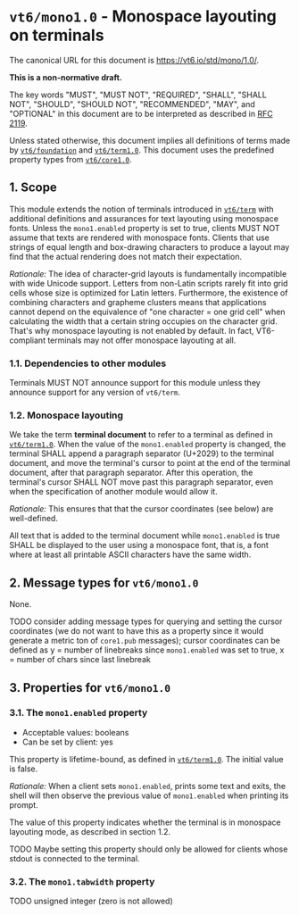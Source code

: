 <!-- draft -->
# `vt6/mono1.0` - Monospace layouting on terminals

The canonical URL for this document is <https://vt6.io/std/mono/1.0/>.

**This is a non-normative draft.**

The key words "MUST", "MUST NOT", "REQUIRED", "SHALL", "SHALL NOT", "SHOULD", "SHOULD NOT", "RECOMMENDED",  "MAY", and "OPTIONAL" in this document are to be interpreted as described in [RFC 2119](https://tools.ietf.org/html/rfc2119).

Unless stated otherwise, this document implies all definitions of terms made by [`vt6/foundation`](https://vt6.io/std/foundation/) and [`vt6/term1.0`](https://vt6.io/std/term/1.0/).
This document uses the predefined property types from [`vt6/core1.0`](https://vt6.io/std/core/1.0/).

## 1. Scope

This module extends the notion of terminals introduced in [`vt6/term`](https://vt6.io/std/term/) with additional definitions and assurances for text layouting using monospace fonts.
Unless the `mono1.enabled` property is set to true, clients MUST NOT assume that texts are rendered with monospace fonts.
Clients that use strings of equal length and box-drawing characters to produce a layout may find that the actual rendering does not match their expectation.

*Rationale:* The idea of character-grid layouts is fundamentally incompatible with wide Unicode support.
Letters from non-Latin scripts rarely fit into grid cells whose size is optimized for Latin letters.
Furthermore, the existence of combining characters and grapheme clusters means that applications cannot depend on the equivalence of "one character = one grid cell" when calculating the width that a certain string occupies on the character grid.
That's why monospace layouting is not enabled by default.
In fact, VT6-compliant terminals may not offer monospace layouting at all.

### 1.1. Dependencies to other modules

Terminals MUST NOT announce support for this module unless they announce support for any version of `vt6/term`.

### 1.2. Monospace layouting

We take the term **terminal document** to refer to a terminal as defined in [`vt6/term1.0`](https://vt6.io/std/term/1.0/).
When the value of the `mono1.enabled` property is changed, the terminal SHALL append a paragraph separator (U+2029) to the terminal document, and move the terminal's cursor to point at the end of the terminal document, after that paragraph separator.
After this operation, the terminal's cursor SHALL NOT move past this paragraph separator, even when the specification of another module would allow it.

*Rationale:* This ensures that that the cursor coordinates (see below) are well-defined.

All text that is added to the terminal document while `mono1.enabled` is true SHALL be displayed to the user using a monospace font, that is, a font where at least all printable ASCII characters have the same width.

## 2. Message types for `vt6/mono1.0`

None.

TODO consider adding message types for querying and setting the cursor coordinates (we do not want to have this as a property since it would generate a metric ton of `core1.pub` messages); cursor coordinates can be defined as y = number of linebreaks since `mono1.enabled` was set to true, x = number of chars since last linebreak

## 3. Properties for `vt6/mono1.0`

### 3.1. The `mono1.enabled` property

- Acceptable values: booleans
- Can be set by client: yes

This property is lifetime-bound, as defined in [`vt6/term1.0`](https://vt6.io/std/term/1.0/).
The initial value is false.

*Rationale:* When a client sets `mono1.enabled`, prints some text and exits, the shell will then observe the previous value of `mono1.enabled` when printing its prompt.

The value of this property indicates whether the terminal is in monospace layouting mode, as described in section 1.2.

TODO Maybe setting this property should only be allowed for clients whose stdout is connected to the terminal.

### 3.2. The `mono1.tabwidth` property

TODO unsigned integer (zero is not allowed)
